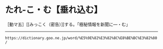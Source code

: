 # たれ‐こ・む【垂れ込む】

［動マ五］[[みっこく（密告）]]する。「極秘情報を新聞に―・む」

---
`https://dictionary.goo.ne.jp/word/%E5%9E%82%E3%82%8C%E8%BE%BC%E3%82%80/`